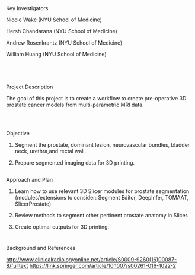 

##
Key Investigators

Nicole Wake (NYU School of Medicine)

Hersh Chandarana (NYU School of Medicine)

Andrew Rosenkrantz (NYU School of Medicine)

William Huang (NYU School of Medicine)

 

#
Project Description

The goal of this project is to create a workflow to create pre-operative 3D prostate
cancer models from multi-parametric MRI data. 


 

##
Objective

1. Segment the prostate, dominant lesion, neurovascular bundles, bladder neck,
urethra,and rectal wall.

2. Prepare segmented imaging data for 3D printing.
 

##
Approach and Plan

1. Learn how to use relevant 3D Slicer modules for prostate segmentation (modules/extensions to consider: Segment Editor, DeepInfer, TOMAAT, SlicerProstate)

2. Review methods to segment other pertinent prostate anatomy in Slicer.

3. Create optimal outputs for 3D printing.


#
Background and References

http://www.clinicalradiologyonline.net/article/S0009-9260(16)00087-8/fulltext
https://link.springer.com/article/10.1007/s00261-016-1022-2


